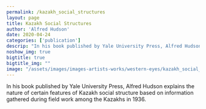 ```yaml
---
permalink: /kazakh_social_structures
layout: page
title: Kazakh Social Structures
author: 'Alfred Hudson'
date: 2020-04-24
categories: ['publication']
descrip: "In his book published by Yale University Press, Alfred Hudson explains the nature of certain features of Kazakh social structure based on information gathered during field work among the Kazakhs in 1938."
noshow_img: true
bigtitle: true
bigtitle_img: ""
image: "/assets/images/images-artists-works/western-eyes/kazakh_social_structures_alfred_hudson.png"
---
```


In his book published by Yale University Press, Alfred Hudson explains the nature of certain features of Kazakh social structure based on information gathered during field work among the Kazakhs in 1936.


<object data="https://abaicenter.nyc3.cdn.digitaloceanspaces.com/pubs/kazakh_social_structures.pdf" type="application/pdf">
  <embed src="https://abaicenter.nyc3.cdn.digitaloceanspaces.com/pubs/kazakh_social_structures.pdf"
  type="application/pdf" class="embed-responsive embed-responsive-1by1"/>
</object>


 

